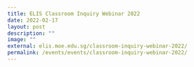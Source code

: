 ```yaml
---
title: ELIS Classroom Inquiry Webinar 2022
date: 2022-02-17
layout: post
description: ""
image: ""
external: elis.moe.edu.sg/classroom-inquiry-webinar-2022/
permalink: /events/events/classroom-inquiry-webinar-2022/
---
```


